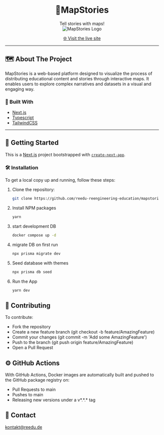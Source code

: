 <div align="center">
  <h1 align="center">📍MapStories</h1>

  <p align="center">
     Tell stories with maps! <br>
     <img src="assets/logos/logo_text_claim.png" alt="MapStories Logo"/>
  </p>
  
  <p align="center">
    <a href="https://www.mapstories.de">🌐 Visit the live site</a>
  </p>
</div>

---

## 🗺️ About The Project

MapStories is a web-based platform designed to visualize the process of distributing educational content and stories through interactive maps. It enables users to explore complex narratives and datasets in a visual and engaging way.

### 🔧 Built With

- [Next.js](https://nextjs.org/)
- [Typescript](https://www.typescriptlang.org/)
- [TailwindCSS](https://tailwindcss.com/)

---

## 🚀 Getting Started

This is a [Next.js](https://nextjs.org/) project bootstrapped with [`create-next-app`](https://github.com/vercel/next.js/tree/canary/packages/create-next-app).

### 🛠️ Installation

To get a local copy up and running, follow these steps:

1. Clone the repository:
   ```sh
   git clone https://github.com/reedu-reengineering-education/mapstories-2.0.git
   ```
2. Install NPM packages
   ```sh
   yarn
   ```
3. start development DB
   ```sh
   docker compose up -d
   ```
4. migrate DB on first run
   ```sh
   npx prisma migrate dev
   ```
5. Seed database with themes
   ```sh
   npx prisma db seed
   ```
6. Run the App
   ```sh
   yarn dev
   ```

## 🤝 Contributing

To contribute:

- Fork the repository
- Create a new feature branch (git checkout -b feature/AmazingFeature)
- Commit your changes (git commit -m 'Add some AmazingFeature')
- Push to the branch (git push origin feature/AmazingFeature)
- Open a Pull Request


## ⚙️ GitHub Actions

With GitHub Actions, Docker images are automatically built and pushed to the GitHub package registry on:

- Pull Requests to main
- Pushes to main
- Releasing new versions under a v*.*.\* tag

## 📧 Contact

kontakt@reedu.de
